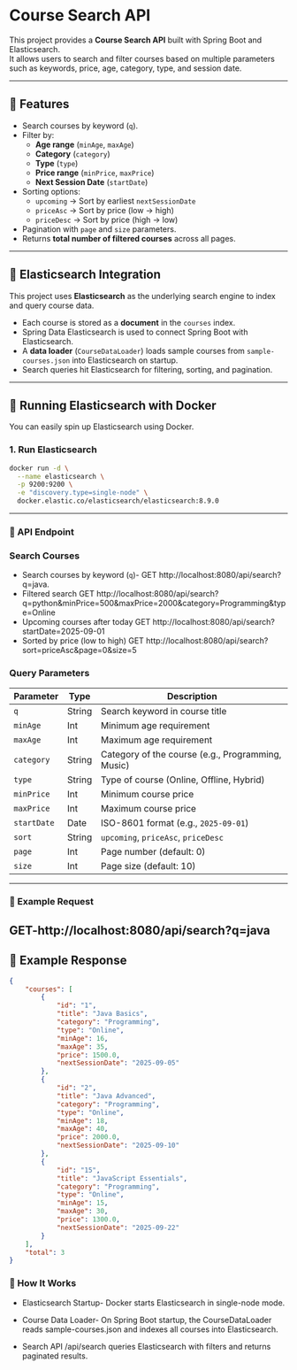 # Course Search API

This project provides a **Course Search API** built with Spring Boot and Elasticsearch.  
It allows users to search and filter courses based on multiple parameters such as keywords, price, age, category, type, and session date.

---

## 📌 Features
- Search courses by keyword (`q`).
- Filter by:
  - **Age range** (`minAge`, `maxAge`)
  - **Category** (`category`)
  - **Type** (`type`)
  - **Price range** (`minPrice`, `maxPrice`)
  - **Next Session Date** (`startDate`)
- Sorting options:
  - `upcoming` → Sort by earliest `nextSessionDate`
  - `priceAsc` → Sort by price (low → high)
  - `priceDesc` → Sort by price (high → low)
- Pagination with `page` and `size` parameters.
- Returns **total number of filtered courses** across all pages.

---

## 📌 Elasticsearch Integration

This project uses **Elasticsearch** as the underlying search engine to index and query course data.  

- Each course is stored as a **document** in the `courses` index.  
- Spring Data Elasticsearch is used to connect Spring Boot with Elasticsearch.  
- A **data loader** (`CourseDataLoader`) loads sample courses from `sample-courses.json` into Elasticsearch on startup.  
- Search queries hit Elasticsearch for filtering, sorting, and pagination.

---

## 📌 Running Elasticsearch with Docker

You can easily spin up Elasticsearch using Docker.

### 1. Run Elasticsearch
```bash
docker run -d \
  --name elasticsearch \
  -p 9200:9200 \
  -e "discovery.type=single-node" \
  docker.elastic.co/elasticsearch/elasticsearch:8.9.0
```
---


### 📌 API Endpoint

### Search Courses
- Search courses by keyword (`q`)- GET http://localhost:8080/api/search?q=java.
- Filtered search GET http://localhost:8080/api/search?q=python&minPrice=500&maxPrice=2000&category=Programming&type=Online
- Upcoming courses after today GET http://localhost:8080/api/search?startDate=2025-09-01
- Sorted by price (low to high) GET http://localhost:8080/api/search?sort=priceAsc&page=0&size=5


### Query Parameters
| Parameter   | Type   | Description |
|-------------|--------|-------------|
| `q`         | String | Search keyword in course title |
| `minAge`    | Int    | Minimum age requirement |
| `maxAge`    | Int    | Maximum age requirement |
| `category`  | String | Category of the course (e.g., Programming, Music) |
| `type`      | String | Type of course (Online, Offline, Hybrid) |
| `minPrice`  | Int    | Minimum course price |
| `maxPrice`  | Int    | Maximum course price |
| `startDate` | Date   | ISO-8601 format (e.g., `2025-09-01`) |
| `sort`      | String | `upcoming`, `priceAsc`, `priceDesc` |
| `page`      | Int    | Page number (default: 0) |
| `size`      | Int    | Page size (default: 10) |

---

### 📌 Example Request

GET-http://localhost:8080/api/search?q=java
---

## 📌 Example Response
```json
{
    "courses": [
        {
            "id": "1",
            "title": "Java Basics",
            "category": "Programming",
            "type": "Online",
            "minAge": 16,
            "maxAge": 35,
            "price": 1500.0,
            "nextSessionDate": "2025-09-05"
        },
        {
            "id": "2",
            "title": "Java Advanced",
            "category": "Programming",
            "type": "Online",
            "minAge": 18,
            "maxAge": 40,
            "price": 2000.0,
            "nextSessionDate": "2025-09-10"
        },
        {
            "id": "15",
            "title": "JavaScript Essentials",
            "category": "Programming",
            "type": "Online",
            "minAge": 15,
            "maxAge": 30,
            "price": 1300.0,
            "nextSessionDate": "2025-09-22"
        }
    ],
    "total": 3
}
```
### 📌 How It Works

- Elasticsearch Startup- Docker starts Elasticsearch in single-node mode.

- Course Data Loader- On Spring Boot startup, the CourseDataLoader reads sample-courses.json and indexes all courses into Elasticsearch.

- Search API
/api/search queries Elasticsearch with filters and returns paginated results.
